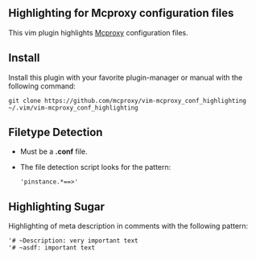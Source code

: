 ## Highlighting for Mcproxy configuration files
This vim plugin highlights [Mcproxy](https://github.com/mcproxy/mcproxy) configuration files.


## Install
Install this plugin with your favorite plugin-manager or manual with the following command:
    
    git clone https://github.com/mcproxy/vim-mcproxy_conf_highlighting  ~/.vim/vim-mcproxy_conf_highlighting


## Filetype Detection
*   Must be a **.conf** file.
*   The file detection script looks for the pattern:
    
        'pinstance.*==>'


## Highlighting Sugar
Highlighting of meta description in comments with the following pattern:

    '# ~Description: very important text
    '# ~asdf: important text



